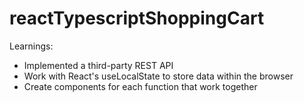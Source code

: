 # reactTypescriptShoppingCart

Learnings:
- Implemented a third-party REST API
- Work with React's useLocalState to store data within the browser
- Create components for each function that work together

